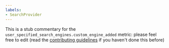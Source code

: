 ```yaml
---
labels:
- SearchProvider
---
```

This is a stub commentary for the `user_specified_search_engines.custom_engine_added` metric: please feel free to edit (read the
[contributing guidelines](https://github.com/mozilla/glean-annotations/blob/main/CONTRIBUTING.md)
if you haven't done this before)
